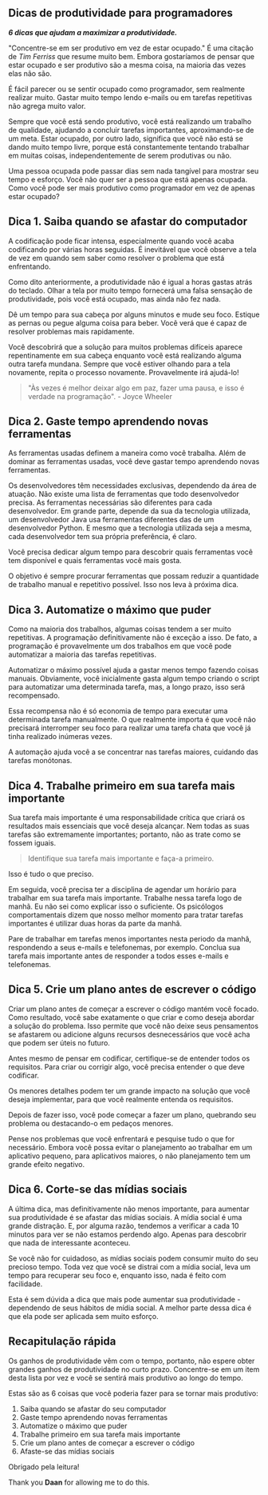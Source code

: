 ## Dicas de produtividade para programadores

***6 dicas que ajudam a maximizar a produtividade.***

"Concentre-se em ser produtivo em vez de estar ocupado." É uma citação de *Tim Ferriss* que resume muito bem. Embora gostaríamos de pensar que estar ocupado e ser produtivo são a mesma coisa, na maioria das vezes elas não são.

É fácil parecer ou se sentir ocupado como programador, sem realmente realizar muito. Gastar muito tempo lendo e-mails ou em tarefas repetitivas não agrega muito valor.

Sempre que você está sendo produtivo, você está realizando um trabalho de qualidade, ajudando a concluir tarefas importantes, aproximando-se de um meta. Estar ocupado, por outro lado, significa que você não está se dando muito tempo livre, porque está constantemente tentando trabalhar em muitas coisas, independentemente de serem produtivas ou não.

Uma pessoa ocupada pode passar dias sem nada tangível para mostrar seu tempo e esforço. Você não quer ser a pessoa que está apenas ocupada. Como você pode ser mais produtivo como programador em vez de apenas estar ocupado?

## Dica 1. Saiba quando se afastar do computador

A codificação pode ficar intensa, especialmente quando você acaba codificando por várias horas seguidas. É inevitável que você observe a tela de vez em quando sem saber como resolver o problema que está enfrentando.

Como dito anteriormente, a produtividade não é igual a horas gastas atrás do teclado. Olhar a tela por muito tempo fornecerá uma falsa sensação de produtividade, pois você está ocupado, mas ainda não fez nada.

Dê um tempo para sua cabeça por alguns minutos e mude seu foco. Estique as pernas ou pegue alguma coisa para beber. Você verá que é capaz de resolver problemas mais rapidamente.

Você descobrirá que a solução para muitos problemas difíceis aparece repentinamente em sua cabeça enquanto você está realizando alguma outra tarefa mundana. Sempre que você estiver olhando para a tela novamente, repita o processo novamente. Provavelmente irá ajudá-lo!

> "Às vezes é melhor deixar algo em paz, fazer uma pausa, e isso é verdade na programação". - Joyce Wheeler

## Dica 2. Gaste tempo aprendendo novas ferramentas

As ferramentas usadas definem a maneira como você trabalha. Além de dominar as ferramentas usadas, você deve gastar tempo aprendendo novas ferramentas.

Os desenvolvedores têm necessidades exclusivas, dependendo da área de atuação. Não existe uma lista de ferramentas que todo desenvolvedor precisa. As ferramentas necessárias são diferentes para cada desenvolvedor. Em grande parte, depende da sua da  tecnologia utilizada, um desenvolvedor Java usa ferramentas diferentes das de um desenvolvedor Python. E mesmo que a tecnologia utilizada seja a mesma, cada desenvolvedor tem sua própria preferência, é claro.

Você precisa dedicar algum tempo para descobrir quais ferramentas você tem disponível e quais ferramentas você mais gosta.

O objetivo é sempre procurar ferramentas que possam reduzir a quantidade de trabalho manual e repetitivo possível. Isso nos leva à próxima dica.

## Dica 3. Automatize o máximo que puder

Como na maioria dos trabalhos, algumas coisas tendem a ser muito repetitivas. A programação definitivamente não é exceção a isso. De fato, a programação é provavelmente um dos trabalhos em que você pode automatizar a maioria das tarefas repetitivas.

Automatizar o máximo possível ajuda a gastar menos tempo fazendo coisas manuais. Obviamente, você inicialmente gasta algum tempo criando o script para automatizar uma determinada tarefa, mas, a longo prazo, isso será recompensado.

Essa recompensa não é só economia de tempo para executar uma determinada tarefa manualmente. O que realmente importa é que você não precisará interromper seu foco para realizar uma tarefa chata que você já tinha realizado inúmeras vezes.

A automação ajuda você a se concentrar nas tarefas maiores, cuidando das tarefas monótonas.

## Dica 4. Trabalhe primeiro em sua tarefa mais importante

Sua tarefa mais importante é uma responsabilidade crítica que criará os resultados mais essenciais que você deseja alcançar. Nem todas as suas tarefas são extremamente importantes; portanto, não as trate como se fossem iguais.

> Identifique sua tarefa mais importante e faça-a primeiro.

Isso é tudo o que preciso.

Em seguida, você precisa ter a disciplina de agendar um horário para trabalhar em sua tarefa mais importante. Trabalhe nessa tarefa logo de manhã. Eu não sei como explicar isso o suficiente. Os psicólogos comportamentais dizem que nosso melhor momento para tratar tarefas importantes é utilizar duas horas da parte da manhã.

Pare de trabalhar em tarefas menos importantes nesta periodo da manhã, respondendo a seus e-mails e telefonemas, por exemplo. Conclua sua tarefa mais importante antes de responder a todos esses e-mails e telefonemas.

## Dica 5. Crie um plano antes de escrever o código

Criar um plano antes de começar a escrever o código mantém você focado. Como resultado, você sabe exatamente o que criar e como deseja abordar a solução do problema. Isso permite que você não deixe seus pensamentos se afastarem ou adicione alguns recursos desnecessários que você acha que podem ser úteis no futuro.

Antes mesmo de pensar em codificar, certifique-se de entender todos os requisitos. Para criar ou corrigir algo, você precisa entender o que deve codificar.

Os menores detalhes podem ter um grande impacto na solução que você deseja implementar, para que você realmente entenda os requisitos.

Depois de fazer isso, você pode começar a fazer um plano, quebrando seu problema ou destacando-o em pedaços menores.

Pense nos problemas que você enfrentará e pesquise tudo o que for necessário. Embora você possa evitar o planejamento ao trabalhar em um aplicativo pequeno, para aplicativos maiores, o não planejamento tem um grande efeito negativo.

## Dica 6. Corte-se das mídias sociais

A última dica, mas definitivamente não menos importante, para aumentar sua produtividade é se afastar das mídias sociais. A mídia social é uma grande distração. E, por alguma razão, tendemos a verificar a cada 10 minutos para ver se não estamos perdendo algo. Apenas para descobrir que nada de interessante aconteceu.

Se você não for cuidadoso, as mídias sociais podem consumir muito do seu precioso tempo. Toda vez que você se distrai com a mídia social, leva um tempo para recuperar seu foco e, enquanto isso, nada é feito com facilidade.

Esta é sem dúvida a dica que mais pode aumentar sua produtividade - dependendo de seus hábitos de mídia social. A melhor parte dessa dica é que ela pode ser aplicada sem muito esforço.

## Recapitulação rápida

Os ganhos de produtividade vêm com o tempo, portanto, não espere obter grandes ganhos de produtividade no curto prazo. Concentre-se em um item desta lista por vez e você se sentirá mais produtivo ao longo do tempo.

Estas são as 6 coisas que você poderia fazer para se tornar mais produtivo:

1. Saiba quando se afastar do seu computador
2. Gaste tempo aprendendo novas ferramentas
3. Automatize o máximo que puder
4. Trabalhe primeiro em sua tarefa mais importante
5. Crie um plano antes de começar a escrever o código
6. Afaste-se das mídias sociais


Obrigado pela leitura!

Thank you **Daan** for allowing me to do this.
